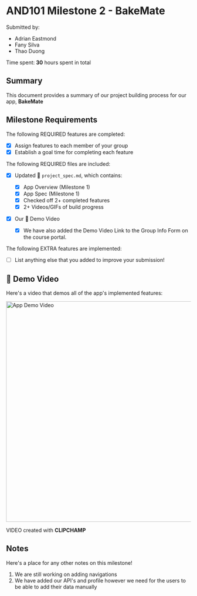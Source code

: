 <!-- (This is a comment) INSTRUCTIONS: Go through this page and fill out any **bolded** entries with their correct values.-->

# AND101 Milestone 2 - **BakeMate**

Submitted by:

- Adrian Eastmond
- Fany Silva
- Thao Duong

Time spent: **30** hours spent in total

## Summary

This document provides a summary of our project building process for our app, **BakeMate**

## Milestone Requirements

<!-- Please be sure to change the [ ] to [x] for any features you completed.  If a feature is not checked [x], you might miss the points for that item! -->

The following REQUIRED features are completed:

- [x] Assign features to each member of your group
- [x] Establish a goal time for completing each feature

The following REQUIRED files are included:

- [x] Updated 📄 `project_spec.md`, which contains:

  - [x] App Overview (Milestone 1)
  - [x] App Spec (Milestone 1)
  - [x] Checked off 2+ completed features
  - [x] 2+ Videos/GIFs of build progress

- [x] Our 🎥 Demo Video
  - [x] We have also added the Demo Video Link to the Group Info Form on the course portal.

The following EXTRA features are implemented:

- [ ] List anything else that you added to improve your submission!

## 🎥 Demo Video

Here's a video that demos all of the app's implemented features:

<img src= "https://i.imgur.com/h4OiQ9i.gif" width=600 alt="App Demo Video">

VIDEO created with **CLIPCHAMP**

## Notes

Here's a place for any other notes on this milestone!

1. We are still working on adding navigations
2. We have added our API's and profile however we need for the users to be able to add their data manually
